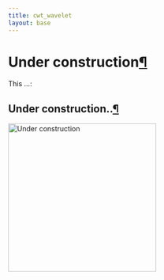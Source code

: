 ```yaml
---
title: cwt_wavelet
layout: base
---
```


  <div class="section" id="experiment">
  <h1>Under construction<a class="headerlink" href="#experiment" title="Permalink to this headline">¶</a></h1>
  <p>This ...:</p>
  <!--<li><a class="reference external" href="http://nikeshbajaj.in">Nikesh Bajaj<img alt="Nikesh Bajaj" src="_images0/nikeshbajaj.png" width="100"></a></li> -->
  <div class="section" id="institutions">
  <h2>Under construction..<a class="headerlink" href="#institutions" title="Permalink to this headline">¶</a></h2>
  <a><img alt="Under construction" src="{{ "/assets/images/Underconstruction.png" | relative_url }}" width="300"></a>
  </div>

  </div>

